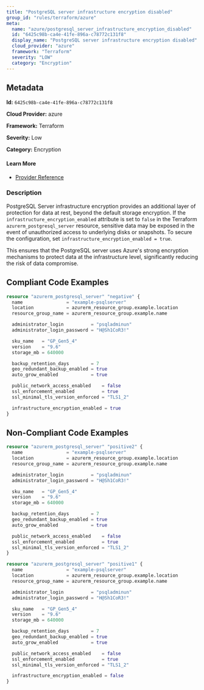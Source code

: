 ```yaml
---
title: "PostgreSQL server infrastructure encryption disabled"
group_id: "rules/terraform/azure"
meta:
  name: "azure/postgresql_server_infrastructure_encryption_disabled"
  id: "6425c98b-ca4e-41fe-896a-c78772c131f8"
  display_name: "PostgreSQL server infrastructure encryption disabled"
  cloud_provider: "azure"
  framework: "Terraform"
  severity: "LOW"
  category: "Encryption"
---
```

## Metadata

**Id:** `6425c98b-ca4e-41fe-896a-c78772c131f8`

**Cloud Provider:** azure

**Framework:** Terraform

**Severity:** Low

**Category:** Encryption

#### Learn More

 - [Provider Reference](https://registry.terraform.io/providers/hashicorp/azurerm/latest/docs/resources/postgresql_server#infrastructure_encryption_enabled)

### Description

 PostgreSQL Server infrastructure encryption provides an additional layer of protection for data at rest, beyond the default storage encryption. If the `infrastructure_encryption_enabled` attribute is set to `false` in the Terraform `azurerm_postgresql_server` resource, sensitive data may be exposed in the event of unauthorized access to underlying disks or snapshots. To secure the configuration, set `infrastructure_encryption_enabled = true`.

This ensures that the PostgreSQL server uses Azure's strong encryption mechanisms to protect data at the infrastructure level, significantly reducing the risk of data compromise.


## Compliant Code Examples
```terraform
resource "azurerm_postgresql_server" "negative" {
  name                = "example-psqlserver"
  location            = azurerm_resource_group.example.location
  resource_group_name = azurerm_resource_group.example.name

  administrator_login          = "psqladminun"
  administrator_login_password = "H@Sh1CoR3!"

  sku_name   = "GP_Gen5_4"
  version    = "9.6"
  storage_mb = 640000

  backup_retention_days        = 7
  geo_redundant_backup_enabled = true
  auto_grow_enabled            = true

  public_network_access_enabled    = false
  ssl_enforcement_enabled          = true
  ssl_minimal_tls_version_enforced = "TLS1_2"

  infrastructure_encryption_enabled = true
}

```
## Non-Compliant Code Examples
```terraform
resource "azurerm_postgresql_server" "positive2" {
  name                = "example-psqlserver"
  location            = azurerm_resource_group.example.location
  resource_group_name = azurerm_resource_group.example.name

  administrator_login          = "psqladminun"
  administrator_login_password = "H@Sh1CoR3!"

  sku_name   = "GP_Gen5_4"
  version    = "9.6"
  storage_mb = 640000

  backup_retention_days        = 7
  geo_redundant_backup_enabled = true
  auto_grow_enabled            = true

  public_network_access_enabled    = false
  ssl_enforcement_enabled          = true
  ssl_minimal_tls_version_enforced = "TLS1_2"
}

```

```terraform
resource "azurerm_postgresql_server" "positive1" {
  name                = "example-psqlserver"
  location            = azurerm_resource_group.example.location
  resource_group_name = azurerm_resource_group.example.name

  administrator_login          = "psqladminun"
  administrator_login_password = "H@Sh1CoR3!"

  sku_name   = "GP_Gen5_4"
  version    = "9.6"
  storage_mb = 640000

  backup_retention_days        = 7
  geo_redundant_backup_enabled = true
  auto_grow_enabled            = true

  public_network_access_enabled    = false
  ssl_enforcement_enabled          = true
  ssl_minimal_tls_version_enforced = "TLS1_2"

  infrastructure_encryption_enabled = false
}

```
